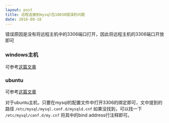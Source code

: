```yaml
---
layout: post
title: 远程连接到mysql包10038错误的问题
date: 2016-09-18
---
```


错误原因是没有将远程主机中的3306端口打开，因此将远程主机的3306端口开放即可

### windows主机
可参考[这篇文章](http://jingyan.baidu.com/article/63acb44add614761fcc17ec2.html)

### ubuntu
可参考[这篇文章](http://www.linuxdiyf.com/linux/15206.html)

对于ubuntu主机，只要在mysql的配置文件中打开3306的绑定即可，文中提到的路径
`/etc/mysql/mysql.conf.d/mysqld.cnf`
如果没找到，可以找一下
`/etc/mysql/conf.d/my.cnf`
将其中的bind address行注释即可。